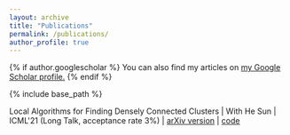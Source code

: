 ```yaml
---
layout: archive
title: "Publications"
permalink: /publications/
author_profile: true
---
```


{% if author.googlescholar %}
  You can also find my articles on <u><a href="{{author.googlescholar}}">my Google Scholar profile</a>.</u>
{% endif %}

{% include base_path %}

Local Algorithms for Finding Densely Connected Clusters | With He Sun | ICML'21 (Long Talk, acceptance rate 3%) | [arXiv version](https://arxiv.org/abs/2106.05245) | [code](https://github.com/pmacg/local-densely-connected-clusters)
